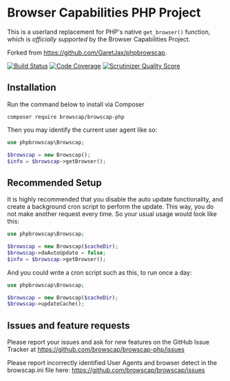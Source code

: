 Browser Capabilities PHP Project
================================

This is a userland replacement for PHP's native `get_browser()` function, which is _officially supported_ by the Browser Capabilities Project.

Forked from https://github.com/GaretJax/phpbrowscap.

[![Build Status](https://secure.travis-ci.org/browscap/browscap-php.png?branch=2.x)](http://travis-ci.org/browsecap/browscap-php) [![Code Coverage](https://scrutinizer-ci.com/g/browscap/browscap-php/badges/coverage.png?s=61cb32ca83d2053ed9b140690b6e18dfa00e4639)](https://scrutinizer-ci.com/g/browscap/browscap-php/) [![Scrutinizer Quality Score](https://scrutinizer-ci.com/g/browscap/browscap-php/badges/quality-score.png?s=db1cc1699b1cb6ac6ae46754ef9612217eba5526)](https://scrutinizer-ci.com/g/browscap/browscap-php/)

Installation
------------

Run the command below to install via Composer

```shell
composer require browscap/browscap-php
```

Then you may identify the current user agent like so:

```php
use phpbrowscap\Browscap;

$browscap = new Browscap();
$info = $browscap->getBrowser();
```

Recommended Setup
-----------------

It is highly recommended that you disable the auto update functionality, and create a background cron script to perform the update. This way, you do not make another request every time. So your usual usage would look like this:

```php
use phpbrowscap\Browscap;

$browscap = new Browscap($cacheDir);
$browscap->doAutoUpdate = false;
$info = $browscap->getBrowser();
```

And you could write a cron script such as this, to run once a day:

```php
use phpbrowscap\Browscap;

$browscap = new Browscap($cacheDir);
$browscap->updateCache();
```

Issues and feature requests
---------------------------

Please report your issues and ask for new features on the GitHub Issue Tracker
at https://github.com/browscap/browscap-php/issues

Please report incorrectly identified User Agents and browser detect in the browscap.ini
file here: https://github.com/browscap/browscap/issues
